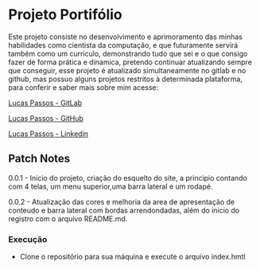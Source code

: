 # Projeto Portifólio

Este projeto consiste no desenvolvimento e aprimoramento das minhas habilidades como cientista da computação, e que futuramente servirá também como um curriculo, demonstrando tudo que sei e o que consigo fazer de forma prática e dinamica, pretendo continuar atualizando sempre que conseguir, esse projeto é atualizado simultaneamente no gitlab e no github, mas possuo alguns projetos restritos à determinada plataforma, para conferir e saber mais sobre mim acesse:

[Lucas Passos - GitLab](https://gitlab.com/lucas.s.passos)  

[Lucas Passos - GitHub](https://github.com/alendadepassos)  

[Lucas Passos - Linkedin](https://www.linkedin.com/in/lucaspassos9/)

## Patch Notes

0.0.1 - Inicio do projeto, criação do esquelto do site, a principio contando com 4 telas, um menu superior,uma barra lateral e um rodapé.

0.0.2 - Atualização das cores e melhoria da area de apresentação de conteudo e barra lateral com bordas arrendondadas, além do inicio do registro com o arquivo README.md.

### Execução
- Clone o repositório para sua máquina e execute o arquivo index.hmtl